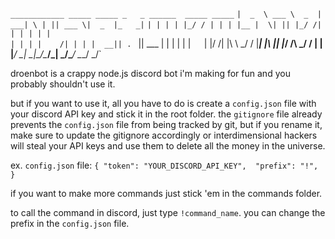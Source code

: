 `____________ _____ _____ _   _ ______  _____ _____`
`|  _  \ ___ \  _  |  ___| \ | || ___ \|  _  |_   _|`
`| | | | |_/ / | | | |__ |  \| || |_/ /| | | | | |`  
`| | | |    /| | | |  __|| . ` || ___ \| | | | | |`  
`| |/ /| |\ \\ \_/ / |___| |\  || |_/ /\ \_/ / | |`  
`|___/ \_| \_|\___/\____/\_| \_/\____/  \___/  \_/`  

droenbot is a crappy node.js discord bot i'm making for fun and you probably shouldn't use it.

but if you want to use it, all you have to do is create a `config.json` file with your discord API key and stick it in the root folder. the `gitignore` file already prevents the `config.json` file from being tracked by git, but if you rename it, make sure to update the gitignore accordingly or interdimensional hackers will steal your API keys and use them to delete all the money in the universe.

ex. `config.json` file:
`{
	"token": "YOUR_DISCORD_API_KEY", 
	"prefix": "!",
}`

if you want to make more commands just stick 'em in the commands folder.

to call the command in discord, just type `!command_name`. you can change the prefix in the `config.json` file.

